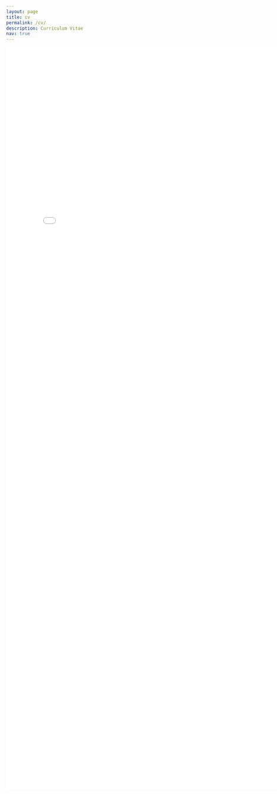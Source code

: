 ```yaml
---
layout: page
title: cv
permalink: /cv/
description: Curriculum Vitae
nav: true
---
```


<embed src="../assets/pdf/Academic_Curriculum_Vitae_Sep_2021.pdf" type="application/pdf" width="800" height="2000">